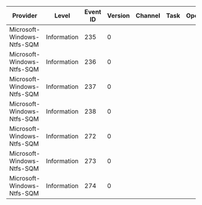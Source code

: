 Provider                    |  Level        |  Event ID  |  Version  |  Channel  |  Task  |  Opcode  |  Keyword  |  Message
----------------------------|---------------|------------|-----------|-----------|--------|----------|-----------|---------
Microsoft-Windows-Ntfs-SQM  |  Information  |  235       |  0        |           |        |          |           |
Microsoft-Windows-Ntfs-SQM  |  Information  |  236       |  0        |           |        |          |           |
Microsoft-Windows-Ntfs-SQM  |  Information  |  237       |  0        |           |        |          |           |
Microsoft-Windows-Ntfs-SQM  |  Information  |  238       |  0        |           |        |          |           |
Microsoft-Windows-Ntfs-SQM  |  Information  |  272       |  0        |           |        |          |           |
Microsoft-Windows-Ntfs-SQM  |  Information  |  273       |  0        |           |        |          |           |
Microsoft-Windows-Ntfs-SQM  |  Information  |  274       |  0        |           |        |          |           |